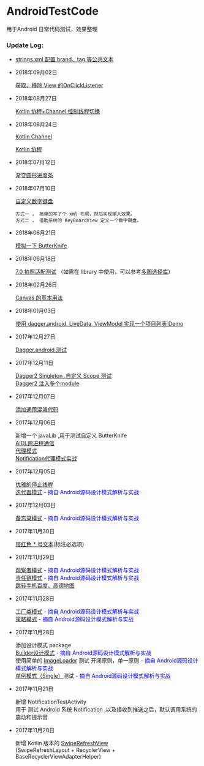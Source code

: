 # AndroidTestCode
用于Android 日常代码测试，效果整理

### Update Log:
 - [strings.xml 配置 brand、tag 等公共文本](https://github.com/lvfaqiang/AndroidTestCode/blob/master/app/src/main/res/values/strings.xml)
 - 2018年09月02日

    [获取、移除 View 的OnClickListener](https://github.com/lvfaqiang/AndroidTestCode/blob/master/app/src/main/java/com/lvfq/code/view/click/ViewClickActivity.kt)

 - 2018年08月27日

    [Kotlin 协程+Channel 控制线程切换](https://github.com/lvfaqiang/AndroidTestCode/blob/master/app/src/main/java/com/lvfq/code/coroutines/thread_toggle/CoroutineToggleActivity.kt)
 - 2018年08月24日

    [Kotlin Channel](https://github.com/lvfaqiang/AndroidTestCode/blob/master/app/src/main/java/com/lvfq/code/coroutines/eventbus)

    [Kotlin 协程](https://github.com/lvfaqiang/AndroidTestCode/blob/master/app/src/main/java/com/lvfq/code/coroutines)
 - 2018年07月12日

    [渐变圆形进度条](https://github.com/lvfaqiang/AndroidTestCode/blob/master/app/src/main/java/com/lvfq/code/view/ViewMainActivity.kt)
 - 2018年07月10日

    [自定义数字键盘](https://github.com/lvfaqiang/AndroidTestCode/blob/master/app/src/main/java/com/lvfq/code/payment/)
    ```
    方式一 ， 简单的写了个 xml 布局，然后实现输入效果。
    方式二 ， 借助系统的 KeyBoardView 定义一个数字键盘。
    ```
 - 2018年06月21日

    [模拟一下 ButterKnife](https://github.com/lvfaqiang/AndroidTestCode/blob/master/app/src/main/java/com/lvfq/code/butterknife/)
 - 2018年06月18日

    [7.0 拍照适配测试](https://github.com/lvfaqiang/AndroidTestCode/blob/master/app/src/main/java/com/lvfq/code/file_provider/FileProviderActivity.java)
    （如需在 library 中使用，可以参考[多图选择库](https://github.com/lvfaqiang/Multi-Image-Selector)）
 - 2018年02月26日
 
    [Canvas 的基本用法](https://github.com/lvfaqiang/AndroidTestCode/tree/master/app/src/main/java/com/lvfq/code/custom/column_1/CanvasTestView1)
 - 2018年01月03日
 
    [使用 dagger.android, LiveData, ViewModel 实现一个项目列表 Demo](https://github.com/lvfaqiang/AndroidTestCode/tree/master/app/src/main/java/com/lvfq/code/architectureComponents)
 - 2017年12月27日
 
    [Dagger.android 测试](https://github.com/lvfaqiang/AndroidTestCode/tree/master/app/src/main/java/com/lvfq/code/dagger_android)
 - 2017年12月11日
 
    [Dagger2 Singleton ,自定义 Scope 测试](https://github.com/lvfaqiang/AndroidTestCode/tree/master/app/src/main/java/com/lvfq/code/dagger2)<br/>
    [Dagger2 注入多个module](https://github.com/lvfaqiang/AndroidTestCode/tree/master/app/src/main/java/com/lvfq/code/dagger2/Dagger2Activity.java)
 - 2017年12月07日
 
    [添加通用混淆代码](https://github.com/lvfaqiang/AndroidTestCode/blob/master/app/proguard-rules.pro)
 - 2017年12月06日
    
    新增一个 javaLib ,用于测试自定义 ButterKnife <br/>
    [AIDL跨进程通信](https://github.com/lvfaqiang/AndroidTestCode/tree/master/app/src/main/java/com/lvfq/code/aidl)<br/>
    [代理模式](https://github.com/lvfaqiang/AndroidTestCode/tree/master/app/src/main/java/com/lvfq/code/proxy)<br/>
    [Notification代理模式实战](https://github.com/lvfaqiang/AndroidTestCode/tree/master/app/src/main/java/com/lvfq/code/proxy/demo)
 - 2017年12月05日
    
    [优雅的停止线程](https://github.com/lvfaqiang/AndroidTestCode/tree/master/app/src/main/java/com/lvfq/code/thread/ThreadMain.java)<br/> 
    [迭代器模式](https://github.com/lvfaqiang/AndroidTestCode/tree/master/app/src/main/java/com/lvfq/code/designpatterns/iterator) <font color="blue"> - 摘自 Android源码设计模式解析与实战</font>
 - 2017年12月03日
    
    [备忘录模式](https://github.com/lvfaqiang/AndroidTestCode/tree/master/app/src/main/java/com/lvfq/code/designpatterns/memo) <font color="blue"> - 摘自 Android源码设计模式解析与实战</font><br/>
 - 2017年11月30日
 
    [带红色 * 号文本](https://github.com/lvfaqiang/AndroidTestCode/tree/master/app/src/main/java/com/lvfq/code/view/MustTextView.kt)(标注必选项)
 - 2017年11月29日

    [观察者模式](https://github.com/lvfaqiang/AndroidTestCode/tree/master/app/src/main/java/com/lvfq/code/designpatterns/observer) <font color="blue"> - 摘自 Android源码设计模式解析与实战</font><br/>
    [责任链模式](https://github.com/lvfaqiang/AndroidTestCode/tree/master/app/src/main/java/com/lvfq/code/designpatterns/dutychain) <font color="blue"> - 摘自 Android源码设计模式解析与实战</font><br/>
    [跳转手机百度、高德地图](https://github.com/lvfaqiang/AndroidTestCode/tree/master/app/src/main/java/com/lvfq/code/map/MapActivity.kt)
 - 2017年11月28日
    
    [工厂类模式](https://github.com/lvfaqiang/AndroidTestCode/tree/master/app/src/main/java/com/lvfq/code/designpatterns/factory) <font color="blue"> - 摘自 Android源码设计模式解析与实战</font><br/>
    [策略模式](https://github.com/lvfaqiang/AndroidTestCode/tree/master/app/src/main/java/com/lvfq/code/designpatterns/strategy) <font color="blue"> - 摘自 Android源码设计模式解析与实战</font>
 - 2017年11月28日
 
    添加设计模式 package<br/>
    [Builder设计模式](https://github.com/lvfaqiang/AndroidTestCode/tree/master/app/src/main/java/com/lvfq/code/designpatterns/builder) <font color="blue"> - 摘自 Android源码设计模式解析与实战</font><br/>
    使用简单的 [ImageLoader](https://github.com/lvfaqiang/AndroidTestCode/tree/master/app/src/main/java/com/lvfq/code/designpatterns/imageload) 测试 开闭原则，单一原则 <font color="blue"> - 摘自 Android源码设计模式解析与实战</font><br/>
    [单例模式（Single）](https://github.com/lvfaqiang/AndroidTestCode/tree/master/app/src/main/java/com/lvfq/code/designpatterns/single)测试<font color="blue"> - 摘自 Android源码设计模式解析与实战</font>
 - 2017年11月21日
 
    新增 NotificationTestActivity <br/>
    用于 测试 Android 系统 Notification ,以及接收到推送之后，默认调用系统的 震动和提示音 
 - 2017年11月20日
 
    新增 Kotlin 版本的 [SwipeRefreshView](https://github.com/lvfaqiang/AndroidTestCode/tree/master/app/src/main/java/com/lvfq/code/swipe) <br/>
    (SwipeRefreshLayout + RecyclerView + BaseRecyclerViewAdapterHelper)